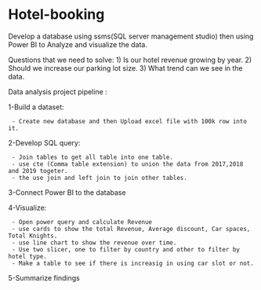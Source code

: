 # Hotel-booking
Develop a database using ssms(SQL server management studio) then using Power BI to Analyze and visualize the data.

Questions that we need to solve:
     1) Is our hotel revenue growing by year.
     2) Should we increase our parking lot size.
     3) What trend can we see in the data.

Data analysis project pipeline :

1-Build a dataset:

     - Create new database and then Upload excel file with 100k row into it.

2-Develop SQL query:

     - Join tables to get all table into one table.
     - use cte (Comma table extension) to union the data from 2017,2018 and 2019 togeter.
     - the use join and left join to join other tables.

3-Connect Power BI to the database

4-Visualize:
     
     - Open power query and calculate Revenue
     - use cards to show the total Revenue, Average discount, Car spaces, Total Knights.
     - use line chart to show the revenue over time.
     - Use two slicer, one to filter by country and other to filter by hotel type.
     - Make a table to see if there is increasig in using car slot or not.

5-Summarize findings 
